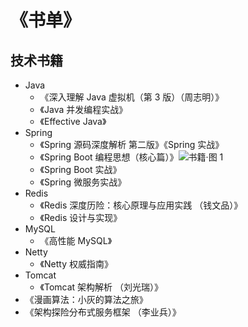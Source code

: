 # 《书单》



## 技术书籍

- Java
  - 《深入理解 Java 虚拟机（第 3 版）（周志明）》
  - 《Java 并发编程实战》
  - 《Effective Java》
- Spring
  - 《Spring 源码深度解析 第二版》《Spring 实战》
  - 《Spring Boot 编程思想（核心篇）》![书籍·图 1](https://ss2.baidu.com/6ONYsjip0QIZ8tyhnq/it/u=3621582485,3050859261&fm=58&bpow=800&bpoh=940)
  - 《Spring Boot 实战》
  - 《Spring 微服务实战》
- Redis
  - 《Redis 深度历险：核心原理与应用实践 （钱文品）》
  - 《Redis 设计与实现》
- MySQL
  - 《高性能 MySQL》
- Netty
  - 《Netty 权威指南》
- Tomcat
  - 《Tomcat 架构解析 （刘光瑞）》
- 《漫画算法：小灰的算法之旅》
- 《架构探险分布式服务框架 （李业兵）》